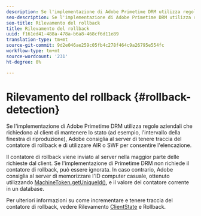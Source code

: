 ```yaml
---
description: Se l'implementazione di Adobe Primetime DRM utilizza regole aziendali che richiedono al client di mantenere lo stato (ad esempio, l'intervallo della finestra di riproduzione), Adobe consiglia al server di tenere traccia del contatore di rollback e di utilizzare AIR o SWF per consentire l'elencazione.
seo-description: Se l'implementazione di Adobe Primetime DRM utilizza regole aziendali che richiedono al client di mantenere lo stato (ad esempio, l'intervallo della finestra di riproduzione), Adobe consiglia al server di tenere traccia del contatore di rollback e di utilizzare AIR o SWF per consentire l'elencazione.
seo-title: Rilevamento del rollback
title: Rilevamento del rollback
uuid: f161ed41-488a-478a-b6a8-468cf6d11e89
translation-type: tm+mt
source-git-commit: 9d2e046ae259c05fb4c278f464c9a26795e554fc
workflow-type: tm+mt
source-wordcount: '231'
ht-degree: 0%

---
```



# Rilevamento del rollback {#rollback-detection}

Se l&#39;implementazione di Adobe Primetime DRM utilizza regole aziendali che richiedono al client di mantenere lo stato (ad esempio, l&#39;intervallo della finestra di riproduzione), Adobe consiglia al server di tenere traccia del contatore di rollback e di utilizzare AIR o SWF per consentire l&#39;elencazione.

Il contatore di rollback viene inviato al server nella maggior parte delle richieste dal client. Se l&#39;implementazione di Primetime DRM non richiede il contatore di rollback, può essere ignorata. In caso contrario, Adobe consiglia al server di memorizzare l&#39;ID computer casuale, ottenuto utilizzando [MachineToken.getUniqueId()](https://help.adobe.com/en_US/primetime/api/drm-apis/server/javadocs-flashaccess-pro/com/adobe/flashaccess/sdk/cert/MachineId.html#getUniqueId()), e il valore del contatore corrente in un database.

Per ulteriori informazioni su come incrementare e tenere traccia del contatore di rollback, vedere Rilevamento [ClientState](https://help.adobe.com/en_US/primetime/api/drm-apis/server/javadocs-flashaccess-pro/com/adobe/flashaccess/sdk/protocol/ClientState.html) e Rollback.